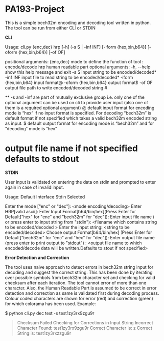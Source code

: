 # PA193-Project
This is a simple bech32m encoding and decoding tool written in python.
The tool can be run from either CLI or STDIN


**CLI**

Usage: cli.py {enc,dec} hrp [-h] (-s S | -inf INF) [-iform {hex,bin,b64}] [-oform {hex,bin,b64}] [-of OF] 

positional arguments:
  {enc,dec}         mode to define the function of tool : encode/decode
  hrp                   human readable part
optional arguments:
  -h, --help            	show this help message and exit
  -s S                  		input string to be encoded/decoded*
  -inf INF              	input file to read string to be encoded/decoded*
  -iform {hex,bin,b64}  	input format@
  -oform {hex,bin,b64}  	output format$
  -of OF                	output file path to write encoded/decoded string #

** -s and -inf are part of mutually exclusive group i.e. only one of the optional argument can be used on cli to provide user input (also one of them is a required optional argument)
@ default input format for encoding mode is “hex” if no input format is specified. For decoding “bech32m” is default format if not specified which takes a valid bech32m encoded string as input.
$ default output format for encoding mode is “bech32m” and for “decoding” mode is “hex”
# output file name if not specified defaults to stdout


**STDIN**

User input is validated on entering the data on stdin and prompted to enter again in case of invalid input.

Usage: 		Default Interface Stdin Selected

Enter the mode ["enc" or "dec"]: <mode encoding/decoding>
Enter HRP[valid ascii]: <human readable part>
Enter Input Format[b64/bin/hex](Press Enter for Default["hex" for "enc" and "bech32m" for "dec"]):  <defaults same as CLI>
Enter input file name ( or press enter to input string from "stdin"): <filename which contains string to be encoded/decoded >
Enter the input string: <string to be encoded/decoded>
Choose output Format[b64/bin/hex] (Press Enter for Default["bech32m" for "enc" and "hex" for "dec"]):  <defaults same as CLI>
Enter output file name (press enter to print output to "stdout") :  <output file name to which encoded/decode data will be written.Defaults to stout if not specified>
  
**Error Detection and Correction**
  
The tool uses naive approach to detect errors in bech32m string input for decoding and suggest the correct string. This has been done by iterating over possible symbols from bech32m character set and checking for valid checksum after each iteration. The tool cannot error of more than one character. Also, the Human Readable Part is assumed to be correct in error detection and correction as same is validated first during decoding process. Colour coded characters are shown for error (red) and correction (green) for which colorama has been used. Example:

$ python cli.py dec test -s test1zy3rx9zgu9r
>Checksum Failed
>Checking for Corrections in Input String
>Incorrect Character Found: test1zy3rx9zgu9r
>Correct Character is: z
>Correct String is: test1zy3rxzzgu9r 

